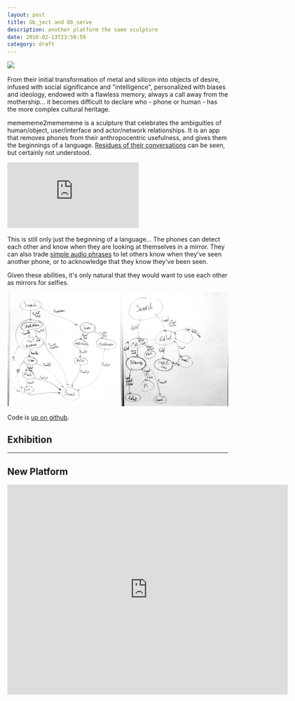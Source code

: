 ```yaml
---
layout: post
title: Ob_ject and Ob_serve 
description: another platform the same sculpture
date: 2016-02-13T23:59:59
category: draft
---
```

![](/assets/posts/ob-ob/ob-ob.jpg)

From their initial transformation of metal and silicon into objects of desire, infused with social significance and "intelligence", personalized with biases and ideology, endowed with a flawless memory, always a call away from the mothership... it becomes difficult to declare who - phone or human - has the more complex cultural heritage.

memememe2memememe is a sculpture that celebrates the ambiguities of human/object, user/interface and actor/network relationships. It is an app that removes phones from their anthropocentric usefulness, and gives them the beginnings of a language. [Residues of their conversations](http://memememe2memememe.tumblr.com/) can be seen, but certainly not understood.

<div class="video-wrapper video-wrapper-16x9">
  <iframe src="https://player.vimeo.com/video/121315652" frameborder="0" webkitallowfullscreen="" mozallowfullscreen="" allowfullscreen=""></iframe>
</div>

This is still only just the beginning of a language... The phones can detect each other and know when they are looking at themselves in a mirror. They can also trade [simple audio phrases](/post/making-these-things-talk/) to let others know when they've seen another phone, or to acknowledge that they know they've been seen.

Given these abilities, it's only natural that they would want to use each other as mirrors for selfies.

![](/assets/posts/memememe2memememe/commProto.png)

Code is [up on github](https://github.com/thiagohersan/memememe/tree/memememe2memememe).
## Exhibition 

---

## New Platform

<iframe width="640" height="480" frameborder="0" allowFullScreen webkitallowfullscreen mozallowfullscreen src="https://gallery.autodesk.com/fusion360/projects/76309/assets/252809/embed"></iframe>
